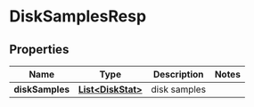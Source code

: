 # DiskSamplesResp

## Properties
Name | Type | Description | Notes
------------ | ------------- | ------------- | -------------
**diskSamples** | [**List&lt;DiskStat&gt;**](DiskStat.md) | disk samples | 
